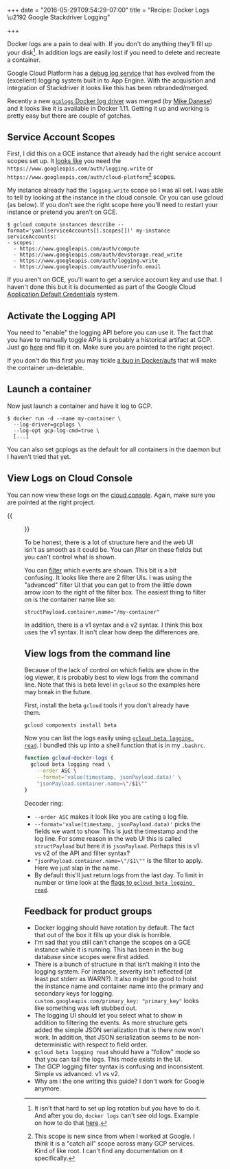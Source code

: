 +++
date = "2016-05-29T09:54:29-07:00"
title = "Recipe: Docker Logs \u2192 Google Stackdriver Logging"

+++

Docker logs are a pain to deal with.  If you don't do anything they'll fill up
your disk[^docker-log-rotation].  In addition logs are easily lost if you need
to delete and recreate a container.

[^docker-log-rotation]: It isn't that hard to set up log rotation but you have to do it.  And after you do, `docker logs` can't see old logs.  Example on how to do that [here](https://github.com/jbeda/docker-postfix-forwarder#gotcha-logging).

Google Cloud Platform has a [debug log
service](https://cloud.google.com/logging/docs/) that has evolved from the
(excellent) logging system built in to App Engine.  With the acquisition and
integration of Stackdriver it looks like this has been rebranded/merged.

Recently a new [`gcplogs` Docker log
driver](https://docs.docker.com/engine/admin/logging/gcplogs/) was merged (by
[Mike Danese](https://github.com/docker/docker/pull/18766)) and it looks like it
is available in Docker 1.11.  Getting it up and working is pretty easy but there
are couple of gotchas.

## Service Account Scopes

First, I did this on a GCE instance that already had the right service account scopes set up.  It [looks like](https://developers.google.com/identity/protocols/googlescopes#loggingv2beta1) you need the `https://www.googleapis.com/auth/logging.write` or `https://www.googleapis.com/auth/cloud-platform`[^cloud-platform-scope] scopes.

[^cloud-platform-scope]: This scope is new since from when I worked at Google. I *think* it is a "catch all" scope across many GCP services.  Kind of like root.  I can't find any documentation on it specifically.

My instance already had the `logging.write` scope so I was all set.  I was able to tell by looking at the instance in the cloud console.  Or you can use gcloud (as below).  If you don't see the right scope here you'll need to restart your instance or pretend you aren't on GCE.

```
$ gcloud compute instances describe --format='yaml(serviceAccounts[].scopes[])' my-instance
serviceAccounts:
- scopes:
  - https://www.googleapis.com/auth/compute
  - https://www.googleapis.com/auth/devstorage.read_write
  - https://www.googleapis.com/auth/logging.write
  - https://www.googleapis.com/auth/userinfo.email
```

If you aren't on GCE, you'll want to get a service account key and use that.  I haven't done this but it is documented as part of the Google Cloud [Application Default Credentials](https://developers.google.com/identity/protocols/application-default-credentials#howtheywork) system.

## Activate the Logging API

You need to "enable" the logging API before you can use it.  The fact that you
have to manually toggle APIs is probably a historical artifact at GCP.  Just go
[here](https://console.developers.google.com/apis/api/logging/overview) and flip
it on.  Make sure you are pointed to the right project.

If you don't do this first you may tickle [a bug in
Docker/aufs](https://github.com/docker/docker/issues/21704#issuecomment-222365187)
that will make the container un-deletable.

## Launch a container

Now just launch a container and have it log to GCP.

```
$ docker run -d --name my-container \
  --log-driver=gcplogs \
  --log-opt gcp-log-cmd=true \
  [...]
```

You can also set gcplogs as the default for all containers in the daemon but I
haven't tried that yet.

## View Logs on Cloud Console

You can now view these logs on the [cloud
console](https://console.cloud.google.com/logs?project=jbeda-personal&service=custom.googleapis.com&key1=&key2=&logName=).
Again, make sure you are pointed at the right project.

{{<figure src="/images/gcp-log-ui.png" title="Google Cloud Console Logging" link="/images/gcp-log-ui.png">}}

To be honest, there is a lot of structure here and the web UI isn't as smooth as
it could be.  You can *filter* on these fields but you can't control what is
shown.

You can
[filter](https://cloud.google.com/logging/docs/view/advanced_filters#introduction)
which events are shown.  This bit is a bit confusing.  It looks like there are 2
filter UIs.  I was using the "advanced" filter UI that you can get to from the
little down arrow icon to the right of the filter box.  The easiest thing to
filter on is the container name like so:

```
structPayload.container.name="/my-container"
```

In addition, there is a v1 syntax and a v2 syntax.  I think this box uses the v1
syntax.  It isn't clear how deep the differences are.


## View logs from the command line

Because of the lack of control on which fields are show in the log viewer, it is
probably best to view logs from the command line.  Note that this is beta level
in `gcloud` so the examples here may break in the future.

First, install the beta `gcloud` tools if you don't already have them.

```
gcloud components install beta
```

Now you can list the logs easily using [`gcloud beta logging
read`](https://cloud.google.com/sdk/gcloud/reference/beta/logging/read).  I
bundled this up into a shell function that is in my `.bashrc`.

```bash
function gcloud-docker-logs {
  gcloud beta logging read \
    --order ASC \
    --format='value(timestamp, jsonPayload.data)' \
    "jsonPayload.container.name=\"/$1\""
}
```

Decoder ring:

* `--order ASC` makes it look like you are `cat`ing a log file.
* `--format='value(timestamp, jsonPayload.data)'` picks the fields we want to show.  This is just the timestamp and the log line.  For some reason in the web UI this is called `structPayload` but here it is `jsonPayload`.  Perhaps this is v1 vs v2 of the API and filter syntax?
* `"jsonPayload.container.name=\"/$1\""` is the filter to apply.  Here we just slap in the name.
* By default this'll just return logs from the last day.  To limit in number or time look at the [flags to `gcloud beta logging read`](https://cloud.google.com/sdk/gcloud/reference/beta/logging/read).

## Feedback for product groups

* Docker logging should have rotation by default.  The fact that out of the box it fills up your disk is horrible.
* I'm sad that you still can't change the scopes on a GCE instance while it is running.  This has been in the bug database since scopes were first added.
* There is a bunch of structure in that isn't making it into the logging system.  For instance, severity isn't reflected (at least put stderr as WARN?).  It also might be good to hoist the instance name and container name into the primary and secondary keys for logging.  `custom.googleapis.com/primary_key: "primary_key"` looks like something was left stubbed out.
* The logging UI should let you select what to show in addition to filtering the events.  As more structure gets added the simple JSON serialization that is there now won't work.  In addition, that JSON serialization seems to be non-deterministic with respect to field order.
* `gcloud beta logging read` should have a "follow" mode so that you can tail the logs.  This mode exists in the UI.
* The GCP logging filter syntax is confusing and inconsistent.  Simple vs advanced. v1 vs v2.
* Why am I the one writing this guide? I don't work for Google anymore.
